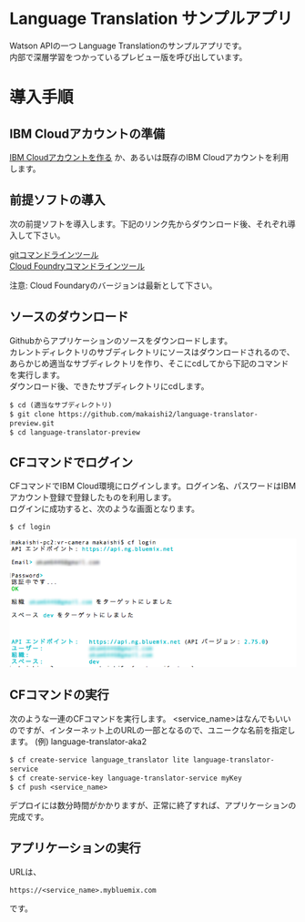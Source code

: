 # Language Translation サンプルアプリ 

Watson APIの一つ Language Translationのサンプルアプリです。  
内部で深層学習をつかっているプレビュー版を呼び出しています。  

# 導入手順

## IBM Cloudアカウントの準備

[IBM Cloudアカウントを作る][sign_up] か、あるいは既存のIBM Cloudアカウントを利用します。

## 前提ソフトの導入
次の前提ソフトを導入します。下記のリンク先からダウンロード後、それぞれ導入して下さい。

[gitコマンドラインツール][git]  
[Cloud Foundryコマンドラインツール][cloud_foundry]  
  
注意: Cloud Foundaryのバージョンは最新として下さい。 

## ソースのダウンロード
Githubからアプリケーションのソースをダウンロードします。  
カレントディレクトリのサブディレクトリにソースはダウンロードされるので、あらかじめ適当なサブディレクトリを作り、そこにcdしてから下記のコマンドを実行します。  
ダウンロード後、できたサブディレクトリにcdします。
 

```
$ cd (適当なサブディレクトリ)
$ git clone https://github.com/makaishi2/language-translator-preview.git
$ cd language-translator-preview
```

## CFコマンドでログイン
CFコマンドでIBM Cloud環境にログインします。ログイン名、パスワードはIBMアカウント登録で登録したものを利用します。  
ログインに成功すると、次のような画面となります。  

```
$ cf login
```

![](readme_images/cf-login.png)  


## CFコマンドの実行
次のような一連のCFコマンドを実行します。
\<service_name\>はなんでもいいのですが、インターネット上のURLの一部となるので、ユニークな名前を指定します。
(例) language-translator-aka2


```
$ cf create-service language_translator lite language-translator-service
$ cf create-service-key language-translator-service myKey
$ cf push <service_name>
```

デプロイには数分時間がかかりますが、正常に終了すれば、アプリケーションの完成です。

## アプリケーションの実行

URLは、

```
https://<service_name>.mybluemix.com
```

です。

[node_js]: https://nodejs.org/ja/download/
[cloud_foundry]: https://github.com/cloudfoundry/cli#downloads
[git]: https://git-scm.com/downloads
[sign_up]: https://bluemix.net/registration
[bluemix_dashboard]: https://console.bluemix.net/dashboard/


